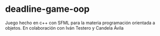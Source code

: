 # deadline-game-oop
Juego hecho en c++ con SFML para la materia programación orientada a objetos. En colaboración con Iván Testero y Candela Ávila

